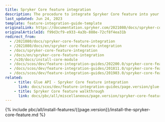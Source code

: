 ```yaml
---
title: Spryker Core feature integration
description: The procedure to integrate Spryker Core feature into your project.
last_updated: Jun 24, 2023
template: feature-integration-guide-template
originalLink: https://documentation.spryker.com/2021080/docs/spryker-core-feature-integration
originalArticleId: f99d3cf9-e933-4a3b-888e-72cf8f4ea31b
redirect_from:
  - /2021080/docs/spryker-core-feature-integration
  - /2021080/docs/en/spryker-core-feature-integration
  - /docs/spryker-core-feature-integration
  - /docs/en/spryker-core-feature-integration
  - /v20/docs/install-core-module
  - /docs/scos/dev/feature-integration-guides/202200.0/spryker-core-feature-integration.html
  - /docs/scos/dev/feature-integration-guides/201811.0/spryker-core-feature-integration.html
  - /docs/scos/dev/feature-integration-guides/201903.0/spryker-core-feature-integration.html
related:
    - title: Glue API - Spryker Core feature integration
      link: docs/scos/dev/feature-integration-guides/page.version/glue-api/glue-api-spryker-core-feature-integration.html
    - title: Spryker Core feature walkthrough
      link: docs/pbc/all/miscellaneous/page.version/spryker-core-feature-overview/spryker-core-feature-overview
---
```


{% include pbc/all/install-features/{{page.version}}/install-the-spryker-core-feature.md %} <!-- To edit, see /_includes/pbc/all/install-features/202304.0/install-the-spryker-core-feature.md -->
